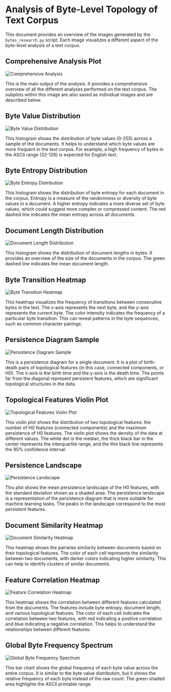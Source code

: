 # Analysis of Byte-Level Topology of Text Corpus

This document provides an overview of the images generated by the `bytes_research.py` script. Each image visualizes a different aspect of the byte-level analysis of a text corpus.

## Comprehensive Analysis Plot

![Comprehensive Analysis](./byte_topology_analysis.png)

This is the main output of the analysis. It provides a comprehensive overview of all the different analyses performed on the text corpus. The subplots within this image are also saved as individual images and are described below.

## Byte Value Distribution

![Byte Value Distribution](./byte_distribution.png)

This histogram shows the distribution of byte values (0-255) across a sample of the documents. It helps to understand which byte values are more frequent in the text corpus. For example, a high frequency of bytes in the ASCII range (32-126) is expected for English text.

## Byte Entropy Distribution

![Byte Entropy Distribution](./byte_entropy.png)

This histogram shows the distribution of byte entropy for each document in the corpus. Entropy is a measure of the randomness or diversity of byte values in a document. A higher entropy indicates a more diverse set of byte values, which could suggest more complex or compressed content. The red dashed line indicates the mean entropy across all documents.

## Document Length Distribution

![Document Length Distribution](./document_length_distribution.png)

This histogram shows the distribution of document lengths in bytes. It provides an overview of the size of the documents in the corpus. The green dashed line indicates the mean document length.

## Byte Transition Heatmap

![Byte Transition Heatmap](./byte_transition_heatmap.png)

This heatmap visualizes the frequency of transitions between consecutive bytes in the text. The x-axis represents the next byte, and the y-axis represents the current byte. The color intensity indicates the frequency of a particular byte transition. This can reveal patterns in the byte sequences, such as common character pairings.

## Persistence Diagram Sample

![Persistence Diagram Sample](./persistence_diagram_sample.png)

This is a persistence diagram for a single document. It is a plot of birth-death pairs of topological features (in this case, connected components, or H0). The x-axis is the birth time and the y-axis is the death time. The points far from the diagonal represent persistent features, which are significant topological structures in the data.

## Topological Features Violin Plot

![Topological Features Violin Plot](./topological_features_violin.png)

This violin plot shows the distribution of two topological features: the number of H0 features (connected components) and the maximum persistence of H0 features. The violin plot shows the density of the data at different values. The white dot is the median, the thick black bar in the center represents the interquartile range, and the thin black line represents the 95% confidence interval.

## Persistence Landscape

![Persistence Landscape](./persistence_landscape.png)

This plot shows the mean persistence landscape of the H0 features, with the standard deviation shown as a shaded area. The persistence landscape is a representation of the persistence diagram that is more suitable for machine learning tasks. The peaks in the landscape correspond to the most persistent features.

## Document Similarity Heatmap

![Document Similarity Heatmap](./document_similarity_heatmap.png)

This heatmap shows the pairwise similarity between documents based on their topological features. The color of each cell represents the similarity between two documents, with darker colors indicating higher similarity. This can help to identify clusters of similar documents.

## Feature Correlation Heatmap

![Feature Correlation Heatmap](./feature_correlation_heatmap.png)

This heatmap shows the correlation between different features calculated from the documents. The features include byte entropy, document length, and various topological features. The color of each cell indicates the correlation between two features, with red indicating a positive correlation and blue indicating a negative correlation. This helps to understand the relationships between different features.

## Global Byte Frequency Spectrum

![Global Byte Frequency Spectrum](./byte_frequency_spectrum.png)

This bar chart shows the global frequency of each byte value across the entire corpus. It is similar to the byte value distribution, but it shows the relative frequency of each byte instead of the raw count. The green shaded area highlights the ASCII printable range.